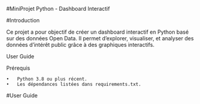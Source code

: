 #MiniProjet Python - Dashboard Interactif

#Introduction

Ce projet a pour objectif de créer un dashboard interactif en Python basé sur des données Open Data. Il permet d’explorer, visualiser, et analyser des données d’intérêt public grâce à des graphiques interactifs.

User Guide

Prérequis

	•	Python 3.8 ou plus récent.
	•	Les dépendances listées dans requirements.txt.

#User Guide